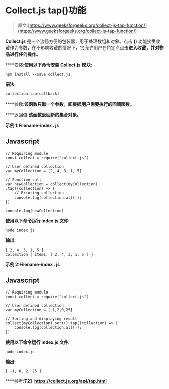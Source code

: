 # Collect.js tap()功能

> 原文:[https://www.geeksforgeeks.org/collect-js-tap-function/](https://www.geeksforgeeks.org/collect-js-tap-function/)

**Collect.js** 是一个流畅方便的包装器，用于处理数组和对象。点击 **()** 功能接受收藏作为参数，在不影响收藏的情况下，它允许用户在特定点点击**进入收藏，并对物品进行任何操作。**

****安装:**使用以下命令安装 **Collect.js** 模块:**

```
npm install --save collect.js
```

****语法:****

```
collection.tap(callback)
```

****参数:**该函数只取一个参数，即根据用户需要执行的回调函数。**

****返回值:**该函数返回新的集合对象。**

****示例 1:Filename-index . js****

## **Javascript**

```
// Requiring module
const collect = require('collect.js')

// User defined collection
var myCollection = [2, 4, 3, 1, 5]

// Function call
var newCollection = collect(myCollection)
.tap((collection) => {
    // Printing collection
    console.log(collection.all());
})

console.log(newCollection)
```

**使用以下命令运行 **index.js** 文件:**

```
node index.js
```

****输出:****

```
[ 2, 4, 3, 1, 5 ]
Collection { items: [ 2, 4, 3, 1, 5 ] }
```

****示例 2:Filename-index . js****

## **Javascript**

```
// Requiring module
const collect = require('collect.js')

// User defined collection
var myCollection = [-1,2,0,25]

// Sorting and displaying result
collect(myCollection).sort().tap((collection) => {
    console.log(collection.all());
})
```

**使用以下命令运行 **index.js** 文件:**

```
node index.js
```

****输出:****

```
[ -1, 0, 2, 25 ]
```

****参考:**T2】https://collect.js.org/api/tap.html**